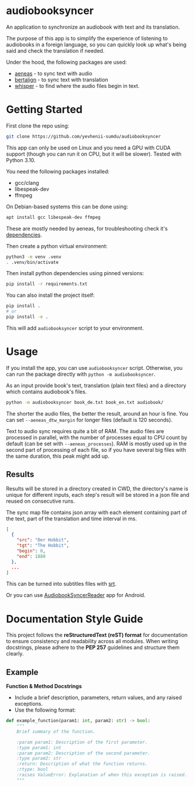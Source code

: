 # audiobooksyncer

An application to synchronize an audiobook with text and its translation.

The purpose of this app is to simplify the experience of listening to audiobooks in a foreign language, so you can quickly look up what's being said and check the translation if needed.

Under the hood, the following packages are used:
- [aeneas](https://github.com/readbeyond/aeneas) - to sync text with audio
- [bertalign](https://github.com/bfsujason/bertalign) - to sync text with translation
- [whisper](https://github.com/openai/whisper) - to find where the audio files begin in text.

# Getting Started

First clone the repo using:

```bash
git clone https://github.com/yevhenii-sumdu/audiobooksyncer
```

This app can only be used on Linux and you need a GPU with CUDA support (though you can run it on CPU, but it will be slower). Tested with Python 3.10.

You need the following packages installed:
- gcc/clang
- libespeak-dev
- ffmpeg

On Debian-based systems this can be done using:

```bash
apt install gcc libespeak-dev ffmpeg
```

These are mostly needed by aeneas, for troubleshooting check it's [dependencies](https://github.com/readbeyond/aeneas/blob/master/install_dependencies.sh).

Then create a python virtual environment:

```bash
python3 -m venv .venv
. .venv/bin/activate
```

Then install python dependencies using pinned versions:

```bash
pip install -r requirements.txt
```

You can also install the project itself:

```bash
pip install .
# or
pip install -e .
```

This will add `audiobooksyncer` script to your environment.

# Usage

If you install the app, you can use `audiobooksyncer` script. Otherwise, you can run the package directly with `python -m audiobooksyncer`.

As an input provide book's text, translation (plain text files) and a directory which contains audiobook's files.

```bash
python -m audiobooksyncer book_de.txt book_en.txt audiobook/
```

The shorter the audio files, the better the result, around an hour is fine. You can set `--aeneas_dtw_margin` for longer files (default is 120 seconds).

Text to audio sync requires quite a bit of RAM. The audio files are processed in parallel, with the number of processes equal to CPU count by default (can be set with `--aeneas_processes`). RAM is mostly used up in the second part of processing of each file, so if you have several big files with the same duration, this peak might add up.

## Results

Results will be stored in a directory created in CWD, the directory's name is unique for different inputs, each step's result will be stored in a json file and reused on consecutive runs.

The sync map file contains json array with each element containing part of the text, part of the translation and time interval in ms.

```json
[
  {
    "src": "Der Hobbit",
    "tgt": "The Hobbit",
    "begin": 0,
    "end": 1880
  },
  ...
]
```

This can be turned into subtitles files with [srt](https://pypi.org/project/srt/).

Or you can use [AudiobookSyncerReader](https://github.com/atlantis-11/AudiobookSyncerReader) app for Android.

# Documentation Style Guide  

This project follows the **reStructuredText (reST) format** for documentation to ensure consistency and readability across all modules. When writing docstrings, please adhere to the **PEP 257** guidelines and structure them clearly.  

## Example

**Function & Method Docstrings**  
- Include a brief description, parameters, return values, and any raised exceptions.  
- Use the following format:  

```python
def example_function(param1: int, param2: str) -> bool:
    """
    Brief summary of the function.

    :param param1: Description of the first parameter.
    :type param1: int
    :param param2: Description of the second parameter.
    :type param2: str
    :return: Description of what the function returns.
    :rtype: bool
    :raises ValueError: Explanation of when this exception is raised.
    """
```
